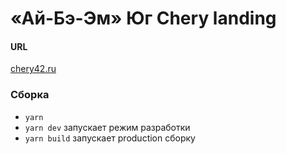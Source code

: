 # «Ай-Бэ-Эм» Юг Chery landing

#### URL

[chery42.ru](//chery42.ru)

### Сборка

- `yarn`
- `yarn dev` запускает режим разработки
- `yarn build` запускает production сборку
